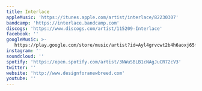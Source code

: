 ```yaml
---
title: Interlace
appleMusic: 'https://itunes.apple.com/artist/interlace/82230307'
bandcamp: 'https://interlace.bandcamp.com'
discogs: 'https://www.discogs.com/artist/115209-Interlace'
facebook: ''
googleMusic: >-
   https://play.google.com/store/music/artist?id=Ayl4grvcwt2b4h6aoxj65fceqbu
instagram: ''
soundcloud: ''
spotify: 'https://open.spotify.com/artist/3NWuSBLB1cNAgJuCR72cV3'
twitter: ''
website: 'http://www.designforanewbreed.com'
youtube: ''
---
```

